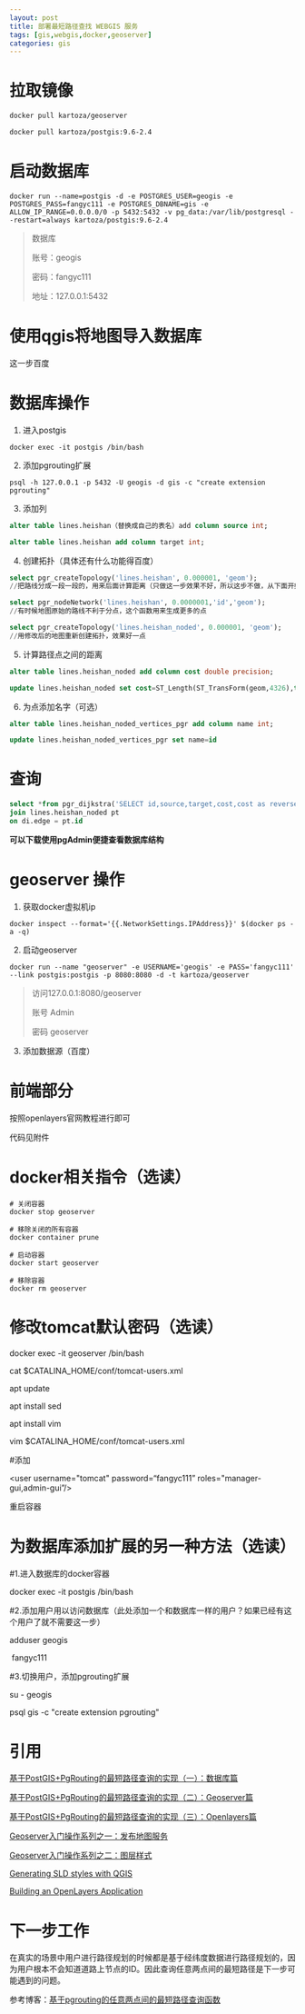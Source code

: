```yaml
---
layout: post
title: 部署最短路径查找 WEBGIS 服务
tags: [gis,webgis,docker,geoserver]
categories: gis
---
```


# 拉取镜像

```sh
docker pull kartoza/geoserver

docker pull kartoza/postgis:9.6-2.4
```



# 启动数据库

```shell
docker run --name=postgis -d -e POSTGRES_USER=geogis -e POSTGRES_PASS=fangyc111 -e POSTGRES_DBNAME=gis -e ALLOW_IP_RANGE=0.0.0.0/0 -p 5432:5432 -v pg_data:/var/lib/postgresql --restart=always kartoza/postgis:9.6-2.4
```


> 数据库
>
> 账号：geogis
>
> 密码：fangyc111
>
> 地址：127.0.0.1:5432



# 使用qgis将地图导入数据库

这一步百度



# 数据库操作

1. 进入postgis

```shell
docker exec -it postgis /bin/bash
```

2. 添加pgrouting扩展

```shell
psql -h 127.0.0.1 -p 5432 -U geogis -d gis -c "create extension pgrouting"
```

3. 添加列

```sql
alter table lines.heishan（替换成自己的表名）add column source int;

alter table lines.heishan add column target int;

```

4. 创建拓扑（具体还有什么功能得百度）

```sql
select pgr_createTopology('lines.heishan', 0.000001, 'geom');
//把路线分成一段一段的，用来后面计算距离（只做这一步效果不好，所以这步不做，从下面开始）

select pgr_nodeNetwork('lines.heishan', 0.0000001,'id','geom');
//有时候地图原始的路线不利于分点，这个函数用来生成更多的点

select pgr_createTopology('lines.heishan_noded', 0.000001, 'geom');
//用修改后的地图重新创建拓扑，效果好一点
```

5. 计算路径点之间的距离

```sql
alter table lines.heishan_noded add column cost double precision;

update lines.heishan_noded set cost=ST_Length(ST_TransForm(geom,4326),true)
```

6. 为点添加名字（可选）

```sql
alter table lines.heishan_noded_vertices_pgr add column name int;

update lines.heishan_noded_vertices_pgr set name=id
```



# 查询

```sql
select *from pgr_dijkstra('SELECT id,source,target,cost,cost as reverse_cost FROM lines.heishan_noded', 2,1)as di
join lines.heishan_noded pt
on di.edge = pt.id
```



**可以下载使用pgAdmin便捷查看数据库结构**





# geoserver 操作



1. 获取docker虚拟机ip

```shell
docker inspect --format='{{.NetworkSettings.IPAddress}}' $(docker ps -a -q)
```



2. 启动geoserver

```shell
docker run --name "geoserver" -e USERNAME='geogis' -e PASS='fangyc111'  --link postgis:postgis -p 8080:8080 -d -t kartoza/geoserver
```



> 访问127.0.0.1:8080/geoserver
>
> 账号 Admin
>
> 密码 geoserver
>



3. 添加数据源（百度）



# 前端部分

按照openlayers官网教程进行即可

代码见附件





# docker相关指令（选读）



```shell
# 关闭容器
docker stop geoserver

# 移除关闭的所有容器
docker container prune

# 启动容器
docker start geoserver

# 移除容器
docker rm geoserver
```







# 修改tomcat默认密码（选读）



docker exec -it geoserver /bin/bash



cat $CATALINA_HOME/conf/tomcat-users.xml



apt update

apt install sed

apt install vim



vim $CATALINA_HOME/conf/tomcat-users.xml



\#添加

<role rolename="manager-gui"/>

<role rolename="admin-gui"/>

<user username="tomcat" password=“fangyc111” roles="manager-gui,admin-gui”/>



重启容器



# 为数据库添加扩展的另一种方法（选读）

\#1.进入数据库的docker容器

docker exec -it postgis /bin/bash

\#2.添加用户用以访问数据库（此处添加一个和数据库一样的用户？如果已经有这个用户了就不需要这一步）

adduser geogis

​	fangyc111

\#3.切换用户，添加pgrouting扩展

su - geogis

psql gis -c "create extension pgrouting"



# 引用

[基于PostGIS+PgRouting的最短路径查询的实现（一）：数据库篇](https://blog.csdn.net/u012413551/article/details/85084961)

[基于PostGIS+PgRouting的最短路径查询的实现（二）：Geoserver篇](https://blog.csdn.net/u012413551/article/details/85145966)

[基于PostGIS+PgRouting的最短路径查询的实现（三）：Openlayers篇](https://blog.csdn.net/u012413551/article/details/85217105)

[Geoserver入门操作系列之一：发布地图服务](https://blog.csdn.net/u012413551/article/details/87999686)

[Geoserver入门操作系列之二：图层样式](https://blog.csdn.net/u012413551/article/details/88046986)

[Generating SLD styles with QGIS](https://docs.geoserver.org/latest/en/user/styling/qgis/index.html)

[Building an OpenLayers Application](https://openlayers.org/en/latest/doc/tutorials/bundle.html)



# 下一步工作

在真实的场景中用户进行路径规划的时候都是基于经纬度数据进行路径规划的，因为用户根本不会知道道路上节点的ID。因此查询任意两点间的最短路径是下一步可能遇到的问题。

参考博客：[基于pgrouting的任意两点间的最短路径查询函数](https://blog.csdn.net/longshengguoji/article/details/46051111)
